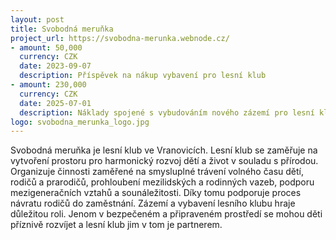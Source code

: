 ```yaml
---
layout: post
title: Svobodná meruňka
project_url: https://svobodna-merunka.webnode.cz/
- amount: 50,000
  currency: CZK
  date: 2023-09-07
  description: Příspěvek na nákup vybavení pro lesní klub
- amount: 230,000
  currency: CZK
  date: 2025-07-01
  description: Náklady spojené s vybudováním nového zázemí pro lesní klub
logo: svobodna_merunka_logo.jpg
---
```



Svobodná meruňka je lesní klub ve Vranovicích. Lesní klub se zaměřuje na vytvoření prostoru pro harmonický rozvoj dětí a život v souladu s přírodou. Organizuje činnosti zaměřené na smysluplné trávení volného času
dětí, rodičů a prarodičů, prohloubení mezilidských a rodinných vazeb, podporu mezigeneračních vztahů a sounáležitosti. Díky tomu podporuje proces návratu rodičů do zaměstnání. Zázemí a vybavení lesního klubu hraje důležitou roli. Jenom
v bezpečeném a připraveném prostředí se mohou děti příznivě rozvíjet a lesní klub jim v tom je partnerem.


